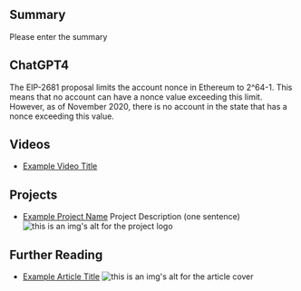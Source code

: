 ## Summary

Please enter the summary

## ChatGPT4

The EIP-2681 proposal limits the account nonce in Ethereum to 2^64-1. This means that no account can have a nonce value exceeding this limit. However, as of November 2020, there is no account in the state that has a nonce exceeding this value.

## Videos

- [Example Video Title](https://www.youtube.com/watch?v=TDGq4aeevgY)

## Projects

- [Example Project Name](https://xxxx.xxx/xxxxx) Project Description (one sentence) ![this is an img's alt for the project logo](https://xxxx.xxx/project-logo.xxx)

## Further Reading

- [Example Article Title](https://xxxx.xxx/xxxxx) ![this is an img's alt for the article cover](https://xxxx.xxx/article-cover.xxx)
